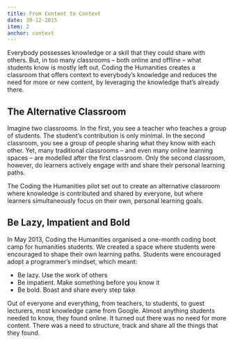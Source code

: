 ```yaml
---
title: From Content to Context
date: 30-12-2015
item: 2
anchor: context
---
```

Everybody possesses knowledge or a skill that they could share with others. But, in too many classrooms – both online and offline – what students know is mostly left out. Coding the Humanities creates a classroom that offers context to everybody’s knowledge and reduces the need for more or new content, by leveraging the knowledge that’s already there.

## The Alternative Classroom

Imagine two classrooms. In the first, you see a teacher who teaches a group of students. The student’s contribution is only minimal. In the second classroom, you see a group of people sharing what they know with each other. Yet, many traditional classrooms – and even many online learning spaces – are modelled after the first classroom. Only the second classroom, however, do learners actively engage with and share their personal learning paths.

The Coding the Humanities pilot set out to create an alternative classroom where knowledge is contributed and shared by everyone, but where learners simultaneously focus on their own, personal learning goals.

## Be Lazy, Impatient and Bold

In May 2013, Coding the Humanities organised a one-month coding boot camp for humanities students. We created a space where students were encouraged to shape their own learning paths. Students were encouraged adopt a programmer’s mindset, which meant: 

- Be lazy. Use the work of others
- Be impatient. Make something before you know it 
- Be bold. Boast and share every step take 

Out of everyone and everything, from teachers, to students, to guest lecturers, most knowledge came from Google. Almost anything students needed to know, they found online. It turned out there was no need for more content. There was a need to structure, track and share all the things that they found.
